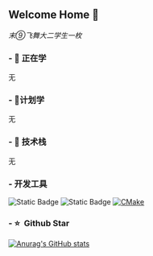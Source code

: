 ## Welcome Home 👋
*末⑨飞舞大二学生一枚* 
### - 🌱 正在学
无

### - 🚀计划学
无

### - 🔭 技术栈
无

### - 开发工具
![Static Badge](https://img.shields.io/badge/VS%20Code-blue)
![Static Badge](https://img.shields.io/badge/Git%20%20-red)
[![CMake](https://img.shields.io/badge/CMake-3.10.2-blue)](https://cmake.org/)

### - ⭐️ &nbsp;Github Star
[![Anurag's GitHub stats](https://github-readme-stats.vercel.app/api?username=869621380&show_icons=true&theme=tokyonight&locale=cn)](https://github.com/anuraghazra/github-readme-stats)
